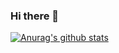 ### Hi there 👋
[![Anurag's github stats](https://github-readme-stats.vercel.app/api?username=VenzDev)](https://github.com/anuraghazra/github-readme-stats)
